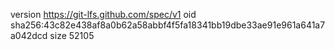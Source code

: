 version https://git-lfs.github.com/spec/v1
oid sha256:43c82e438af8a0b62a58abbf4f5fa18341bb19dbe33ae91e961a641a7a042dcd
size 52105
